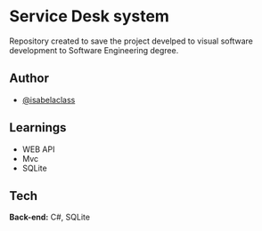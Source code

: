 # Service Desk system
Repository created to save the project develped to visual software development to Software Engineering degree.

## Author

- [@isabelaclass](https://github.com/isabelaclass)


## Learnings

- WEB API
- Mvc
- SQLite
  
## Tech

**Back-end:** C#, SQLite
